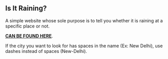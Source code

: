 ## Is It Raining?

A simple website whose sole purpose is to tell you whether it is raining at a specific place or not.

<b>[CAN BE FOUND HERE](https://nayan.alwaysdata.net)</b>.

If the city you want to look for has spaces in the name (Ex: New Delhi), use dashes instead of spaces (New-Delhi).
